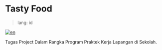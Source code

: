 # Tasty Food

> lang: id

[![en](https://img.shields.io/badge/lang-en-red.svg)](https://github.com/Rizwanelansyah/tastyfood/blob/master/README.en.md)

Tugas Project Dalam Rangka Program Praktek Kerja Lapangan di Sekolah.
